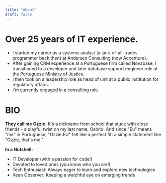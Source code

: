 ```yaml
---
title: "About"
draft: false
---
```


# Over 25 years of IT experience.

* I started my career as a systems analyst (a jack-of-all-trades programmer back then) at Andersen Consulting (now Accenture).
* After gaining CRM experience at a Portuguese firm called Novabase, I transitioned to a developer and later database support engineer role at the Portuguese Ministry of Justice. 
* I then took on a leadership role as head of unit at a public institution for regulatory affairs.
* I'm currently engaged in a consulting role.

# BIO

**They call me Ozzie.** It's a nickname from school that stuck with close friends - a playful twist on my last name, Osório. And since "Eu" means "me" in Portuguese, "Ozzie.EU" felt like a perfect fit: a simple statement like "Ozzie, that's me."

**In a Nutshell:**

* IT Developer (with a passion for code!)
* Devoted to loved ones (you know who you are!)
* Tech Enthusiast: Always eager to learn and explore new technologies
* Keen Observer: Keeping a watchful eye on emerging trends
